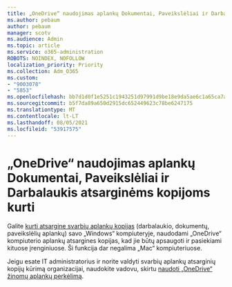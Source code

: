 ```yaml
---
title: „OneDrive“ naudojimas aplankų Dokumentai, Paveikslėliai ir Darbalaukis atsarginėms kopijoms kurti
ms.author: pebaum
author: pebaum
manager: scotv
ms.audience: Admin
ms.topic: article
ms.service: o365-administration
ROBOTS: NOINDEX, NOFOLLOW
localization_priority: Priority
ms.collection: Adm_O365
ms.custom:
- "9003078"
- "5853"
ms.openlocfilehash: bb7d1d0f1e5251c1943251d97991d9be18e9da5ae6c1a65ca7aa5eb32ba7dece
ms.sourcegitcommit: b5f7da89a650d2915dc652449623c78be6247175
ms.translationtype: MT
ms.contentlocale: lt-LT
ms.lasthandoff: 08/05/2021
ms.locfileid: "53917575"
---
```

# <a name="back-up-your-documents-pictures-and-desktop-folders-with-onedrive"></a>„OneDrive“ naudojimas aplankų Dokumentai, Paveikslėliai ir Darbalaukis atsarginėms kopijoms kurti

Galite [kurti atsargine svarbių aplankų kopijas](https://support.office.com/article/d61a7930-a6fb-4b95-b28a-6552e77c3057) (darbalaukio, dokumentų, paveikslėlių aplankų) savo „Windows“ kompiuteryje, naudodami „OneDrive“ kompiuterio aplankų atsargines kopijas, kad jie būtų apsaugoti ir pasiekiami kituose įrenginiuose. Ši funkcija dar negalima „Mac“ kompiuteriuose.  

Jeigu esate IT administratorius ir norite valdyti svarbių aplankų atsarginių kopijų kūrimą organizacijai, naudokite vadovu, skirtu [naudoti „OneDrive“ žinomų aplankų perkėlimą](https://docs.microsoft.com/onedrive/redirect-known-folders).
